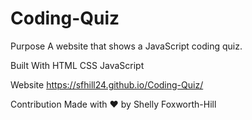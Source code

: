 # Coding-Quiz

Purpose
A website that shows a JavaScript coding quiz. 

Built With
HTML
CSS
JavaScript

Website
https://sfhill24.github.io/Coding-Quiz/

Contribution
Made with ❤️ by Shelly Foxworth-Hill